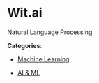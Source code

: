 # Wit.ai

Natural Language Processing

**Categories**:

- [Machine Learning](https://github/apis-list/apis-list#machine-learning)

- [AI & ML](https://github/apis-list/apis-list#ai-and-ml)



